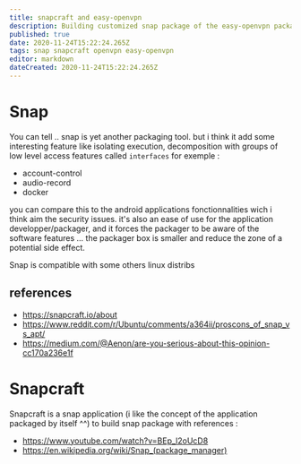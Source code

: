 ```yaml
---
title: snapcraft and easy-openvpn
description: Building customized snap package of the easy-openvpn package
published: true
date: 2020-11-24T15:22:24.265Z
tags: snap snapcraft openvpn easy-openvpn
editor: markdown
dateCreated: 2020-11-24T15:22:24.265Z
---
```


# Snap
You can tell .. snap is yet another packaging tool. but i think it add some interesting feature like isolating execution, decomposition with groups of low level access features called ``interfaces`` for exemple :
- account-control
- audio-record
- docker

you can compare this to the android applications fonctionnalities wich i think aim the security issues. it's also an ease of use for the application developper/packager, and it forces the packager to be aware of the software features ... the packager box is smaller and reduce the zone of a potential side effect.

Snap is compatible with some others linux distribs


## references 
- https://snapcraft.io/about
- https://www.reddit.com/r/Ubuntu/comments/a364ii/proscons_of_snap_vs_apt/
- https://medium.com/@Aenon/are-you-serious-about-this-opinion-cc170a236e1f

# Snapcraft
Snapcraft is a snap application (i like the concept of the application packaged by itself ^^) to build snap package with
references :
- https://www.youtube.com/watch?v=BEp_l2oUcD8
- https://en.wikipedia.org/wiki/Snap_(package_manager)